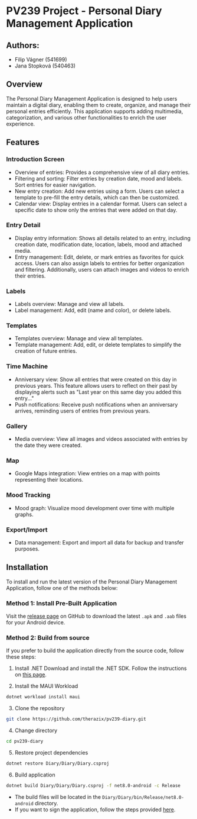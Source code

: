 # PV239 Project - Personal Diary Management Application

## Authors:
- Filip Vágner (541699)
- Jana Stopková (540463)

## Overview
The Personal Diary Management Application is designed to help users maintain a digital diary, enabling them to create, organize, and manage their personal entries efficiently. This application supports adding multimedia, categorization, and various other functionalities to enrich the user experience.

## Features

### Introduction Screen
- Overview of entries: Provides a comprehensive view of all diary entries.
- Filtering and sorting: Filter entries by creation date, mood and labels. Sort entries for easier navigation.
- New entry creation: Add new entries using a form. Users can select a template to pre-fill the entry details, which can then be customized.
- Calendar view: Display entries in a calendar format. Users can select a specific date to show only the entries that were added on that day.

### Entry Detail
- Display entry information: Shows all details related to an entry, including creation date, modification date, location, labels, mood and attached media.
- Entry management: Edit, delete, or mark entries as favorites for quick access. Users can also assign labels to entries for better organization and filtering. Additionally, users can attach images and videos to enrich their entries.

### Labels
- Labels overview: Manage and view all labels.
- Label management: Add, edit (name and color), or delete labels.

### Templates
- Templates overview: Manage and view all templates.
- Template management: Add, edit, or delete templates to simplify the creation of future entries.

### Time Machine
- Anniversary view: Show all entries that were created on this day in previous years. This feature allows users to reflect on their past by displaying alerts such as "Last year on this same day you added this entry..."
- Push notifications: Receive push notifications when an anniversary arrives, reminding users of entries from previous years.

### Gallery
- Media overview: View all images and videos associated with entries by the date they were created.

### Map
- Google Maps integration: View entries on a map with points representing their locations.

### Mood Tracking
- Mood graph: Visualize mood development over time with multiple graphs.

### Export/Import
- Data management: Export and import all data for backup and transfer purposes.

## Installation
To install and run the latest version of the Personal Diary Management Application, follow one of the methods below:

### Method 1: Install Pre-Built Application
Visit the [release page](https://github.com/therazix/pv239-diary/releases/latest) on GitHub to download the latest `.apk` and `.aab` files for your Android device.

### Method 2: Build from source
If you prefer to build the application directly from the source code, follow these steps:

1. Install .NET
Download and install the .NET SDK. Follow the instructions on [this page](https://learn.microsoft.com/en-us/dotnet/core/install/windows).


2. Install the MAUI Workload
```sh
dotnet workload install maui
```

3. Clone the repository
```sh
git clone https://github.com/therazix/pv239-diary.git
```

4. Change directory
```sh
cd pv239-diary
```

5. Restore project dependencies
```sh
dotnet restore Diary/Diary/Diary.csproj
```

6. Build application
```sh
dotnet build Diary/Diary/Diary.csproj -f net8.0-android -c Release
```
- The build files will be located in the `Diary/Diary/bin/Release/net8.0-android` directory.
- If you want to sign the application, follow the steps provided [here](https://learn.microsoft.com/en-us/dotnet/maui/android/deployment/publish-cli?view=net-maui-8.0).
